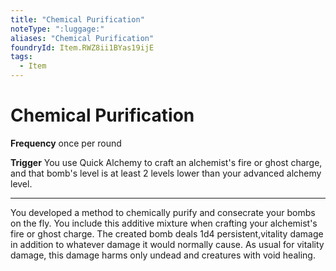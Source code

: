```yaml
---
title: "Chemical Purification"
noteType: ":luggage:"
aliases: "Chemical Purification"
foundryId: Item.RWZ8ii1BYas19ijE
tags:
  - Item
---
```


# Chemical Purification

**Frequency** once per round

**Trigger** You use Quick Alchemy to craft an alchemist's fire or ghost charge, and that bomb's level is at least 2 levels lower than your advanced alchemy level.

* * *

You developed a method to chemically purify and consecrate your bombs on the fly. You include this additive mixture when crafting your alchemist's fire or ghost charge. The created bomb deals 1d4 persistent,vitality damage in addition to whatever damage it would normally cause. As usual for vitality damage, this damage harms only undead and creatures with void healing.
